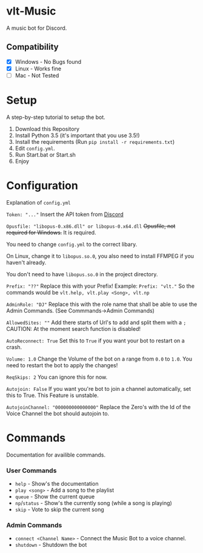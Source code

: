 # vlt-Music
A music bot for Discord.

## Compatibility
- [x] Windows - No Bugs found
- [x] Linux - Works fine
- [ ] Mac - Not Tested

# Setup
A step-by-step tutorial to setup the bot.

1. Download this Repository
2. Install Python 3.5 (it's important that you use 3.5!)
3. Install the requirements (Run `pip install -r requirements.txt`)
4. Edit `config.yml`.
5. Run Start.bat or Start.sh
6. Enjoy

# Configuration
Explanation of `config.yml`

`Token: "..."`
Insert the API token from [Discord](https://discordapp.com/developers/applications)

`Opusfile: "libopus-0.x86.dll" or libopus-0.x64.dll`
~~Opusfile, not required for Windows.~~ It is required.

You need to change `config.yml` to the correct libary.

On Linux, change it to `libopus.so.0`, you also need to install FFMPEG if you haven't already.

You don't need to have `libopus.so.0` in the project directory.


`Prefix: "??"`
Replace this with your Prefix!
Example: `Prefix: "vlt."`
So the commands would be
`vlt.help, vlt.play <Song>, vlt.np`

`AdminRole: "DJ"`
Replace this with the role name that shall be able to use the Admin Commands. (See Commmands->Admin Commands)

`AllowedSites: ""`
Add there starts of Url's to add and split them with a `;`
CAUTION: At the moment search function is disabled!

`AutoReconnect: True`
Set this to `True` if you want your bot to restart on a crash.

`Volume: 1.0`
Change the Volume of the bot on a range from `0.0` to `1.0`.
You need to restart the bot to apply the changes!

`ReqSkips: 2`
You can ignore this for now.

`Autojoin: False`
If you want you're bot to join a channel automatically, set this to True.
This Feature is unstable.

`AutojoinChannel: "000000000000000"`
Replace the Zero's with the Id of the Voice Channel the bot should autojoin to.


# Commands
Documentation for availible commands.

### User Commands
- `help` - Show's the documentation
- `play <song>` - Add a song to the playlist
- `queue` - Show the current queue
- `np`/`status` - Show's the currently song (while a song is playing)
- `skip` - Vote to skip the current song

### Admin Commands
- `connect <Channel Name>` - Connect the Music Bot to a voice channel.
- `shutdown` - Shutdown the bot

